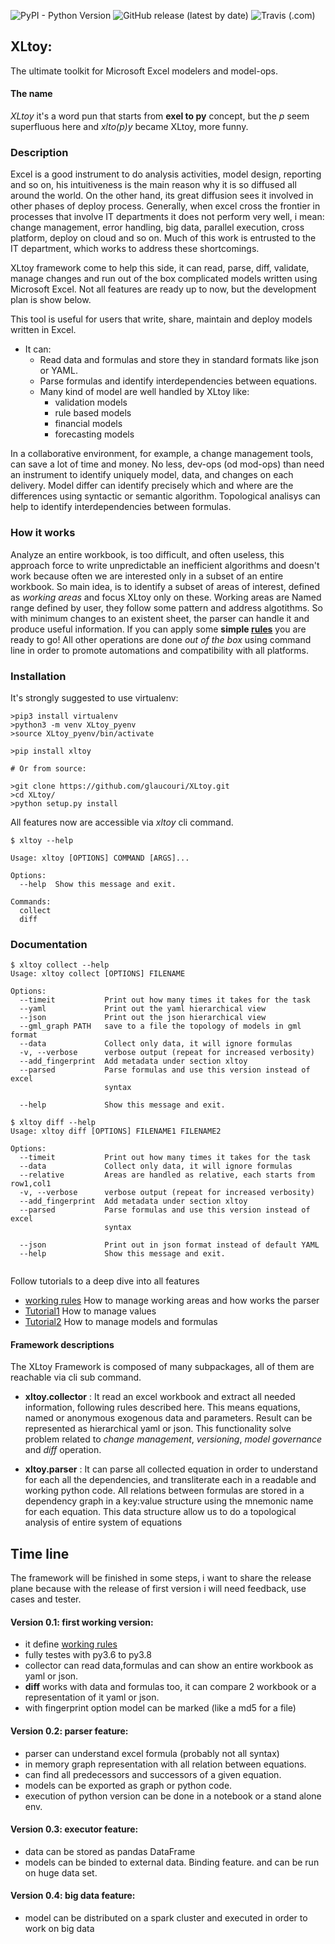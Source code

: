 ![PyPI - Python Version](https://img.shields.io/pypi/pyversions/xltoy)
![GitHub release (latest by date)](https://img.shields.io/github/v/release/glaucouri/xltoy)
![Travis (.com)](https://img.shields.io/travis/com/glaucouri/xltoy)


## XLtoy: 

The ultimate toolkit for Microsoft Excel modelers and model-ops. 

#### The name

*XLtoy* it's a word pun that starts from **exel to py** concept, but the *p* seem superfluous here and *xlto(p)y* became 
XLtoy, more funny.

### Description

Excel is a good instrument to do analysis activities, model design, reporting and so on, his intuitiveness is the 
main reason why it is so diffused all around the world. On the other hand, its great diffusion sees it involved in other 
phases of deploy process. Generally, when excel cross the frontier in processes that involve IT departments it does not perform 
very well, i mean: change management, error handling, big data, parallel execution, cross platform, deploy on cloud and so on.
Much of this work is entrusted to the IT department, which works to address these shortcomings.

XLtoy framework come to help this side, it can read, parse, diff, validate, manage changes and run out of the box complicated 
models written using Microsoft Excel. Not all features are ready up to now, but the development plan is show below.

This tool is useful for users that write, share, maintain and deploy models written in Excel. 

- It can:
   - Read data and formulas and store they in standard formats like json or YAML.
   - Parse formulas and identify interdependencies between equations.
   - Many kind of model are well handled by XLtoy like:
       - validation models
       - rule based models
       - financial models   
       - forecasting models

In a collaborative environment, for example, a change management tools, can save a lot of time and money. 
No less, dev-ops (od mod-ops) than need an instrument to identify uniquely model, data, and changes on each delivery. 
Model differ can identify precisely which and where are the differences using syntactic or semantic algorithm.
Topological analisys can help to identify interdependencies between formulas.


### How it works
Analyze an entire workbook, is too difficult, and often useless, this approach force to write unpredictable an inefficient 
algorithms and doesn't work because often we are interested only in a subset of an entire workbook. So main idea, is to 
identify a subset of areas of interest, defined as *working areas* and focus XLtoy only on these.
Working areas are Named range defined by user,  they follow some pattern and address algotithms. So with minimum changes 
to an existent sheet, the parser can handle it and produce useful information. 
If you can apply some **simple [rules](https://raw.githubusercontent.com/glaucouri/xltoy/main/rules.md)**
you are ready to go!
All other operations are done *out of the box* using command line in order to promote automations and compatibility with 
all platforms.


### Installation
It's strongly suggested to use virtualenv:
```
>pip3 install virtualenv
>python3 -m venv XLtoy_pyenv
>source XLtoy_pyenv/bin/activate
```

```
>pip install xltoy

# Or from source:

>git clone https://github.com/glaucouri/XLtoy.git
>cd XLtoy/
>python setup.py install
```

All features now are accessible via *xltoy* cli command.

```
$ xltoy --help

Usage: xltoy [OPTIONS] COMMAND [ARGS]...

Options:
  --help  Show this message and exit.

Commands:
  collect
  diff

```
### Documentation

```
$ xltoy collect --help
Usage: xltoy collect [OPTIONS] FILENAME

Options:
  --timeit           Print out how many times it takes for the task
  --yaml             Print out the yaml hierarchical view
  --json             Print out the json hierarchical view
  --gml_graph PATH   save to a file the topology of models in gml format
  --data             Collect only data, it will ignore formulas
  -v, --verbose      verbose output (repeat for increased verbosity)
  --add_fingerprint  Add metadata under section xltoy
  --parsed           Parse formulas and use this version instead of excel
                     syntax

  --help             Show this message and exit.

$ xltoy diff --help
Usage: xltoy diff [OPTIONS] FILENAME1 FILENAME2

Options:
  --timeit           Print out how many times it takes for the task
  --data             Collect only data, it will ignore formulas
  --relative         Areas are handled as relative, each starts from row1,col1
  -v, --verbose      verbose output (repeat for increased verbosity)
  --add_fingerprint  Add metadata under section xltoy
  --parsed           Parse formulas and use this version instead of excel
                     syntax

  --json             Print out in json format instead of default YAML
  --help             Show this message and exit.
 
```
Follow tutorials to a deep dive into all features 
* [working rules](https://raw.githubusercontent.com/glaucouri/xltoy/main/rules.md)  How to manage working areas and how works the parser
* [Tutorial1](https://raw.githubusercontent.com/glaucouri/xltoy/main/tutorial.md) How to manage values 
* [Tutorial2](https://raw.githubusercontent.com/glaucouri/xltoy/main/tutorial2.md) How to manage models and formulas


#### Framework descriptions

The XLtoy Framework is composed of many subpackages, all of them are reachable via cli sub command.

* **xltoy.collector** : It read an excel workbook and extract all needed information, following rules described here. 
This means equations, named or anonymous exogenous data and parameters. 
Result can be represented as hierarchical yaml or json. This functionality solve problem related 
to *change management*, *versioning*, *model governance* and *diff* operation.

* **xltoy.parser** : It can parse all collected equation in order to understand for each all the dependencies, 
and transliterate each in a readable and working python code.
All relations between formulas are stored in a dependency graph in a key:value structure 
using the mnemonic name for each equation. This data structure allow us to do a topological analysis of entire
system of equations

## Time line
The framework will be finished in some steps, i want to share the release plane because 
with the release of first version i will need feedback, use cases and tester.  

#### Version 0.1: first working version:
* it define [working rules](https://raw.githubusercontent.com/glaucouri/xltoy/main/rules.md)
* fully testes with py3.6 to py3.8
* collector can read data,formulas and can show an entire workbook as yaml or json.
* **diff** works with data and formulas too, it can compare 2 workbook or a representation of it yaml 
or json.
* with fingerprint option model can be marked (like a md5 for a file)

#### Version 0.2: parser feature:
* parser can understand excel formula (probably not all syntax)
* in memory graph representation with all relation between equations.
* can find all predecessors and successors of a given equation.
* models can be exported as graph or python code.
* execution of python version can be done in a notebook or a stand alone env.

#### Version 0.3: executor feature:
* data can be stored as pandas DataFrame
* models can be binded to external data. Binding feature. and can be run on huge data set.

#### Version 0.4: big data feature:
* model can be distributed on a spark cluster and executed in order to work on big data

